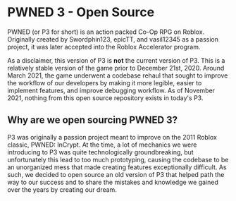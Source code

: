 # PWNED 3 - Open Source
PWNED (or P3 for short) is an action packed Co-Op RPG on Roblox. Originally created by Swordphin123, epicTT, and vasil12345 as a passion project, it was later accepted into the Roblox Accelerator program.

As a disclaimer, this version of P3 is **not** the current version of P3. This is a relatively stable version of the game prior to December 21st, 2020. Around March 2021, the game underwent a codebase rehaul that sought to improve the workflow of our developers by making it more legible, easier to implement features, and improve debugging workflow. As of November 2021, nothing from this open source repository exists in today's P3.

## Why are we open sourcing PWNED 3?
P3 was originally a passion project meant to improve on the 2011 Roblox classic, PWNED: InCrypt. At the time, a lot of mechanics we were introducing to P3 was quite technologically groundbreaking, but unfortunately this lead to too much prototyping, causing the codebase to be an unorganized mess that made creating features exceptionally difficult. As such, we decided to open source an old version of P3 that helped path the way to our success and to share the mistakes and knowledge we gained over the years by creating our dream.